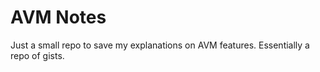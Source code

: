 # AVM Notes

Just a small repo to save my explanations on AVM features. Essentially a repo of gists.
